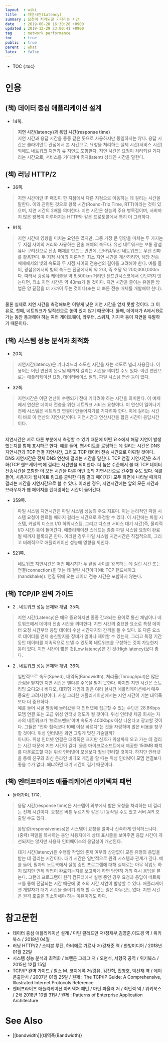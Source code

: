```yaml
---
layout  : wiki
title   : 지연시간(Latency)
summary : 요청이 처리되길 기다리는 시간
date    : 2019-06-28 16:30:28 +0900
updated : 2019-12-29 23:00:41 +0900
tag     : network performance
toc     : true
public  : true
parent  : what
latex   : false
---
```

* TOC
{:toc}

# 인용

## (책) 데이터 중심 애플리케이션 설계

* 14쪽.

> **지연 시간(latency)과 응답 시간(response time)**  
지연 시간과 응답 시간을 종종 같은 뜻으로 사용하지만 동일하지는 않다.
응답 시간은 클라이언트 관점에서 본 시간으로, 요청을 처리하는 실제 시간(서비스 시간) 외에도 네트워크 지연과 큐 지연도 포함한다.
지연 시간은 요청이 처리되길 기다리는 시간으로, 서비스를 기다리며 휴지(latent) 상태인 시간을 말한다.


## (책) 러닝 HTTP/2

* 36쪽.

> 지연 시간이란 IP 패킷이 한 지점에서 다른 지점으로 이동하는 데 걸리는 시간을 말한다.
이와 관련된 것으로 왕복 시간(Round-Trip Time, RTT)이라는 것이 있으며, 지연 시간의 2배를 의미한다.
지연 시간은 성능의 주요 병목점이며, 서버까지 많은 왕복이 이루어지는 HTTP와 같은 프로토콜에서 특히 더 그러하다.

* 91쪽.

> 지연 시간에 영향을 미치는 요인은 많지만,
그중 가장 큰 영향을 미치는 두 가지는 두 지점 사이의 거리와 사용하는 전송 매체의 속도다.
유선 네트워크는 보통 광섬유나 구리선으로 전송 매체를 만드는 반면에,
모바일/무선 네트워크는 무선 전파를 활용한다.
두 지점 사이의 이론적인 최소 지연 시간을 계산하려면,
해당 전송 매체에서의 빛의 속도와 두 지점 사이의 전송선의 길이를 고려해야 한다.
예를 들어, 광섬유에서의 빛의 속도는 진공에서의 약 2/3, 즉 초당 약 200,000,000m 다.
따라서 광섬유 케이블을 약 8,500km 거리인 샌프란시스코에서 런던까지 잇는다면,
최소 지연 시간은 약 43ms가 될 것이다.
지연 시간을 줄이는 유일한 방법은 양 끝점을 더 가까이 두는 것이다(또는 더 빠른 전송 매체를 개발해야 한다).
<br/>
물론 실제로 지연 시간을 측정해보면 이렇게 낮은 지연 시간을 얻지 못할 것이다.
그 이유로, 첫째, 네트워크가 일직선으로 놓여 있지 않기 때문이다.
둘째, 데이터가 A에서 B로 가는 동안 통과해야 하는 여러 게이트웨이, 라우터, 스위치, 기지국 등이 지연을 유발하기 때문이다.

## (책) 시스템 성능 분석과 최적화

* 20쪽.

> 지연시간(latency)은 기다리느라 소모한 시간을 재는 척도로 널리 사용된다.
이 용어는 어떤 연산이 완료될 때까지 걸리는 시간을 의미할 수도 있다.
이런 연산으로는 애플리케이션 요청, 데이터베이스 질의, 파일 시스템 연산 등이 있다.

* 32쪽.

> 지연시간은 어떤 연산이 수행되기 전에 기다려야 하는 시간을 의미한다.
이 예제에서 연산은 데이터 전송을 위한 네트워크 서비스 요청이다.
이 연산이 일어나기 전에 시스템은 네트워크 연결이 만들어지기를 기다려야 한다.
이에 걸리는 시간이 바로 이 연산의 지연시간이다.
지연시간과 연산시간을 합친 시간이 응답시간이다.
<br/>
지연시간은 서로 다른 부분에서 측정할 수 있기 때문에 어떤 요소에서 해당 지연이 발생했는지를 함께 표시하곤 한다.
예를 들어, 웹사이트를 로딩하는 데 걸리는 시간은 DNS 지연시간과 TCP 연결 지연시간, 그리고 TCP 데이터 전송 시간으로 이뤄질 것이다.
DNS 지연시간은 전체 DNS 연산에 걸리는 시간을 말한다.
TCP 연결 지연시간은 초기화(TCP 핸드세이크)에 걸리는 시간만을 의미한다.  
더 높은 수준에서 볼 때 TCP 데이터 전송시간을 포함한 이 모든 시간을 다른 어떤 것의 지연시간으로 간주할 수도 있다.
예를 들어, 사용자가 웹사이트 링크를 클릭한 다음 결과 페이지가 모두 화면에 나타날 때까지 걸리는 시간을 지연시간으로 볼 수 있다.
이러한 경우, 지연시간에는 앞의 모든 시간과 브라우저가 웹 페이지를 렌더링하는 시간이 들어간다.

* 359쪽.

> 파일 시스템 지연시간은 파일 시스템 성능의 주요 지표다.
이는 논리적인 파일 시스템 요청이 완료될 때까지 걸리는 시간으로 측정할 수 있다.
이 시간에는 파일 시스템, 커널의 디스크 I/O 하위시스템, 그리고 디스크 서비스 대기 시간(즉, 물리적 I/O 시간) 등이 들어간다.
애플리케이션 스레드는 종종 파일 시스템 요청이 완료될 때까지 블록되곤 한다.
이러한 경우 파일 시스템 지연시간은 직접적으로, 그리고 비례적으로 애플리케이션 성능에 영향을 끼친다.

* 521쪽.

> 네트워크 지연시간은 어떤 메시지가 두 끝점 사이를 왕복하는 데 걸린 시간 또는 연결(connection)을 맺는 데 걸린 시간이다(예: TCP 핸드셰이크(handshake)).
연결 뒤에 오는 데이터 전송 시간은 포함하지 않는다.

## (책) TCP/IP 완벽 가이드

* 2 . 네트워크 성능 문제와 개념. 35쪽.

> 지연 시간(Latency)은 매우 중요하지만 종종 간과되는 용어로 통신 채널이나 네트워크에서 데이터 전송 시간을 의미한다.
지연 시간의 중요한 요소로 특정 데이터 요청 시간부터 응답 데이터 수신 시간까지의 간격을 들 수 있다.
또 다른 요소로 데이터를 언제 송신할지를 장비가 얼마나 제어할 수 있는지,
그리고 특정 기간 동안 데이터를 지속적으로 보낼 수 있도록 네트워크를 구성하는 것이 가능한지 등이 있다.
지연 시간이 짧은 것(Low latency)은 긴 것(High latency)보다 좋다.

* 2 . 네트워크 성능 문제와 개념. 36쪽.

> 일반적으로 속도(Speed), 대역폭(Bandwidth), 처리율(Throughput)은 많은 관심을 받지만 지연 시간은 별다른 주목을 받지 못한다.
하지만 지연 시간은 스트리밍 오디오나 비디오, 대화형 게임과 같은 여러 실시간 애플리케이션에서 매우 중요한 고려사항이다.
사실 그러한 애플리케이션에서는 지연 시간이 기본 대역폭보다 더 중요하다.  
예를 들어 시골 별장에 놀러갔을 때 인터넷에 접근할 수 있는 수단은 28.8Kbps 모뎀 연결 또는 고급 위성 인터넷 정도가 될 것이다.
위성 인터넷 제공 회사는 자사의 네트워크가 '브로드밴드'이며 속도가 400Kbps 이상 나온다고 광고할 것이다.
그들은 "전화 접속보다 10배 이상 빠르다"는 것을 자랑하며 많은 비용을 청구할 것이다.
위성 인터넷은 과연 그렇게 멋진 기술일까?  
아니다. 위성 인터넷 연결은 대역폭은 크지만 신호가 위성까지 오고 가는 데 걸리는 시간 때문에 지연 시간이 길다.
물론 마이크로소프트에서 제공한 150MB 패치를 다운로드할 때는 위성 인터넷이 모뎀보다 훨씬 편리할 것이다.
하지만 인터넷을 통해 친구와 최신 온라인 비디오 게임을 할 때는 위성 인터넷이 모뎀 연결보다 좋을 수가 없다.
왜냐하면 대기 시간이 길기 때문이다.

## (책) 엔터프라이즈 애플리케이션 아키텍처 패턴

* 들어가며. 17쪽.

> 응답 시간(response time)은 시스템이 외부에서 받은 요청을 처리하는 데 걸리는 전체 시간이다. 요청은 버튼 누르기와 같은 UI 동작일 수도 있고 서버 API 호출일 수도 있다.

> 응답성(responsiveness)은 시스템이 요청을 얼마나 신속하게 인식하느냐다.
(중략)
파일을 복사하는 동안 사용자에게 상태 표시줄을 보여주면 응답 시간이 개선되지는 않지만 사용자 인터페이스의 응답성이 개선된다.

> 대기 시간(latency)은 수행할 작업의 존재 여부와 상관없이 모든 유형의 응답을 받는 데 걸리는 시간이다.
대기 시간은 일반적으로 원격 시스템과 관계가 깊다.
예를 들어, 필자의 노트북에서 실행 중인 프로그램에 대해 실제로는 아무 작업도 하지 않지만 언제 작업이 완료되는지를 보고하게 하면 당연히 거의 즉시 응답을 븓는다.
그런데 프로그램이 원격 컴퓨터에서 실행 중인 경우 요청과 응답이 네트워크를 통해 전달되는 시간 때문에 몇 초의 시간 지연이 발생할 수 있다.
애플리케이션 개발자가 대기 시간을 줄이기 위해 할 수 있는 일은 아무것도 없다.
지연 시간은 원격 호출을 최소화해야 하는 이유이기도 하다.

# 참고문헌

* 데이터 중심 애플리케이션 설계 / 마틴 클레프만 저/정재부,김영준,이도경 역 / 위키북스 / 2018년 04월
* 러닝 HTTP/2 / 스티븐 루딘, 하비에르 가르사 저/강재준 역 / 한빛미디어 / 2018년 01월 22일
* 시스템 성능 분석과 최적화 / 브렌든 그레그 저 / 오현석, 서형국 공역 / 위키북스 / 2015년 12월 15일
* TCP/IP 완벽 가이드 / 찰스 M. 코지에록 저/강유, 김진혁, 민병호, 박선재 역 / 에이콘출판사 / 2007년 01월 25일 / 원제 : The TCP/IP Guide: A Comprehensive, Illustrated Internet Protocols Reference
* 엔터프라이즈 애플리케이션 아키텍처 패턴 / 마틴 파울러 저 / 최민석 역 / 위키북스 / 2쇄 2018년 10월 31일 / 원제 : Patterns of Enterprise Application Architecture

# See Also

* [[bandwidth]]{대역폭(Bandwidth)}

